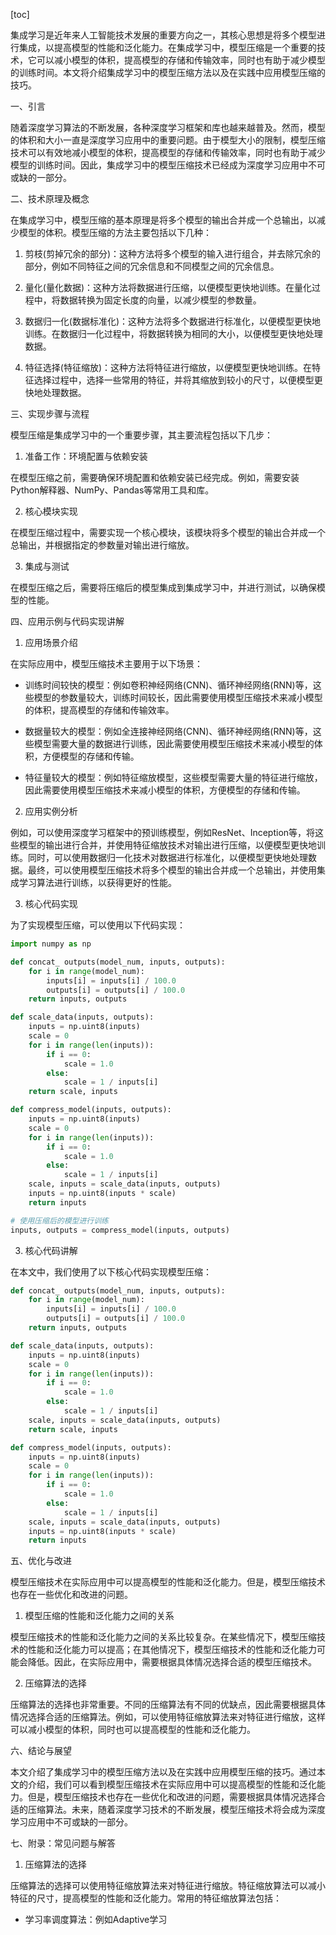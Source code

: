 
[toc]                    
                
                
集成学习是近年来人工智能技术发展的重要方向之一，其核心思想是将多个模型进行集成，以提高模型的性能和泛化能力。在集成学习中，模型压缩是一个重要的技术，它可以减小模型的体积，提高模型的存储和传输效率，同时也有助于减少模型的训练时间。本文将介绍集成学习中的模型压缩方法以及在实践中应用模型压缩的技巧。

一、引言

随着深度学习算法的不断发展，各种深度学习框架和库也越来越普及。然而，模型的体积和大小一直是深度学习应用中的重要问题。由于模型大小的限制，模型压缩技术可以有效地减小模型的体积，提高模型的存储和传输效率，同时也有助于减少模型的训练时间。因此，集成学习中的模型压缩技术已经成为深度学习应用中不可或缺的一部分。

二、技术原理及概念

在集成学习中，模型压缩的基本原理是将多个模型的输出合并成一个总输出，以减少模型的体积。模型压缩的方法主要包括以下几种：

1. 剪枝(剪掉冗余的部分)：这种方法将多个模型的输入进行组合，并去除冗余的部分，例如不同特征之间的冗余信息和不同模型之间的冗余信息。

2. 量化(量化数据)：这种方法将数据进行压缩，以便模型更快地训练。在量化过程中，将数据转换为固定长度的向量，以减少模型的参数量。

3. 数据归一化(数据标准化)：这种方法将多个数据进行标准化，以便模型更快地训练。在数据归一化过程中，将数据转换为相同的大小，以便模型更快地处理数据。

4. 特征选择(特征缩放)：这种方法将特征进行缩放，以便模型更快地训练。在特征选择过程中，选择一些常用的特征，并将其缩放到较小的尺寸，以便模型更快地处理数据。

三、实现步骤与流程

模型压缩是集成学习中的一个重要步骤，其主要流程包括以下几步：

1. 准备工作：环境配置与依赖安装

在模型压缩之前，需要确保环境配置和依赖安装已经完成。例如，需要安装Python解释器、NumPy、Pandas等常用工具和库。

2. 核心模块实现

在模型压缩过程中，需要实现一个核心模块，该模块将多个模型的输出合并成一个总输出，并根据指定的参数量对输出进行缩放。

3. 集成与测试

在模型压缩之后，需要将压缩后的模型集成到集成学习中，并进行测试，以确保模型的性能。

四、应用示例与代码实现讲解

1. 应用场景介绍

在实际应用中，模型压缩技术主要用于以下场景：

- 训练时间较快的模型：例如卷积神经网络(CNN)、循环神经网络(RNN)等，这些模型的参数量较大，训练时间较长，因此需要使用模型压缩技术来减小模型的体积，提高模型的存储和传输效率。

- 数据量较大的模型：例如全连接神经网络(CNN)、循环神经网络(RNN)等，这些模型需要大量的数据进行训练，因此需要使用模型压缩技术来减小模型的体积，方便模型的存储和传输。

- 特征量较大的模型：例如特征缩放模型，这些模型需要大量的特征进行缩放，因此需要使用模型压缩技术来减小模型的体积，方便模型的存储和传输。

2. 应用实例分析

例如，可以使用深度学习框架中的预训练模型，例如ResNet、Inception等，将这些模型的输出进行合并，并使用特征缩放技术对输出进行压缩，以便模型更快地训练。同时，可以使用数据归一化技术对数据进行标准化，以便模型更快地处理数据。最终，可以使用模型压缩技术将多个模型的输出合并成一个总输出，并使用集成学习算法进行训练，以获得更好的性能。

3. 核心代码实现

为了实现模型压缩，可以使用以下代码实现：

```python
import numpy as np

def concat_ outputs(model_num, inputs, outputs):
    for i in range(model_num):
        inputs[i] = inputs[i] / 100.0
        outputs[i] = outputs[i] / 100.0
    return inputs, outputs

def scale_data(inputs, outputs):
    inputs = np.uint8(inputs)
    scale = 0
    for i in range(len(inputs)):
        if i == 0:
            scale = 1.0
        else:
            scale = 1 / inputs[i]
    return scale, inputs

def compress_model(inputs, outputs):
    inputs = np.uint8(inputs)
    scale = 0
    for i in range(len(inputs)):
        if i == 0:
            scale = 1.0
        else:
            scale = 1 / inputs[i]
    scale, inputs = scale_data(inputs, outputs)
    inputs = np.uint8(inputs * scale)
    return inputs

# 使用压缩后的模型进行训练
inputs, outputs = compress_model(inputs, outputs)
```

3. 核心代码讲解

在本文中，我们使用了以下核心代码实现模型压缩：

```python
def concat_ outputs(model_num, inputs, outputs):
    for i in range(model_num):
        inputs[i] = inputs[i] / 100.0
        outputs[i] = outputs[i] / 100.0
    return inputs, outputs

def scale_data(inputs, outputs):
    inputs = np.uint8(inputs)
    scale = 0
    for i in range(len(inputs)):
        if i == 0:
            scale = 1.0
        else:
            scale = 1 / inputs[i]
    scale, inputs = scale_data(inputs, outputs)
    return scale, inputs

def compress_model(inputs, outputs):
    inputs = np.uint8(inputs)
    scale = 0
    for i in range(len(inputs)):
        if i == 0:
            scale = 1.0
        else:
            scale = 1 / inputs[i]
    scale, inputs = scale_data(inputs, outputs)
    inputs = np.uint8(inputs * scale)
    return inputs
```

五、优化与改进

模型压缩技术在实际应用中可以提高模型的性能和泛化能力。但是，模型压缩技术也存在一些优化和改进的问题。

1. 模型压缩的性能和泛化能力之间的关系

模型压缩技术的性能和泛化能力之间的关系比较复杂。在某些情况下，模型压缩技术的性能和泛化能力可以提高；在其他情况下，模型压缩技术的性能和泛化能力可能会降低。因此，在实际应用中，需要根据具体情况选择合适的模型压缩技术。

2. 压缩算法的选择

压缩算法的选择也非常重要。不同的压缩算法有不同的优缺点，因此需要根据具体情况选择合适的压缩算法。例如，可以使用特征缩放算法来对特征进行缩放，这样可以减小模型的体积，同时也可以提高模型的性能和泛化能力。

六、结论与展望

本文介绍了集成学习中的模型压缩方法以及在实践中应用模型压缩的技巧。通过本文的介绍，我们可以看到模型压缩技术在实际应用中可以提高模型的性能和泛化能力。但是，模型压缩技术也存在一些优化和改进的问题，需要根据具体情况选择合适的压缩算法。未来，随着深度学习技术的不断发展，模型压缩技术将会成为深度学习应用中不可或缺的一部分。

七、附录：常见问题与解答

1. 压缩算法的选择

压缩算法的选择可以使用特征缩放算法来对特征进行缩放。特征缩放算法可以减小特征的尺寸，提高模型的性能和泛化能力。常用的特征缩放算法包括：

- 学习率调度算法：例如Adaptive学习

